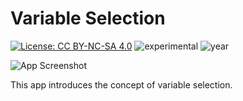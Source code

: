 # Variable Selection

[![License: CC BY-NC-SA 4.0](https://img.shields.io/badge/License-CC%20BY--NC--SA%204.0-lightgrey.svg)](https://creativecommons.org/licenses/by-nc-sa/4.0/) ![experimental](https://img.shields.io/badge/lifecycle-experimental-orange) ![year](https://img.shields.io/badge/year-2019-lightgrey)

![App Screenshot](APP_SCREENSHOT)

This app introduces the concept of variable selection.
